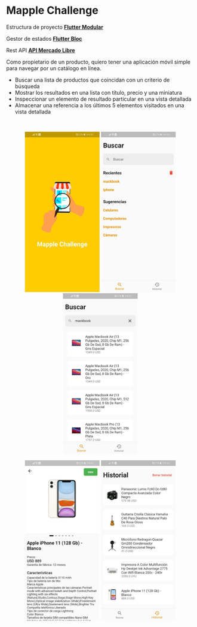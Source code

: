 # Mapple Challenge

Estructura de proyecto **[Flutter Modular](https://pub.dev/packages/flutter_modular)**

Gestor de estados **[Flutter Bloc](https://pub.dev/packages/flutter_bloc)**

Rest API **[API Mercado Libre](https://developers.mercadolibre.com/)**

Como propietario de un producto, quiero tener una aplicación móvil simple para navegar por un catálogo en línea.
- Buscar una lista de productos que coincidan con un criterio de búsqueda
- Mostrar los resultados en una lista con título, precio y una miniatura
- Inspeccionar un elemento de resultado particular en una vista detallada
- Almacenar una referencia a los últimos 5 elementos visitados en una vista detallada

<br/>
<p align="center">
<img src="https://github.com/rofviv/mapple_challenge/blob/master/assets/screens/screen1.jpeg?raw=true" alt="drawing" width="200"/>
<img src="https://github.com/rofviv/mapple_challenge/blob/master/assets/screens/screen2.jpeg?raw=true" alt="drawing" width="200"/>
<img src="https://github.com/rofviv/mapple_challenge/blob/master/assets/screens/screen3.jpeg?raw=true" alt="drawing" width="200"/>
</p>

<p align="center">
<img src="https://github.com/rofviv/mapple_challenge/blob/master/assets/screens/screen4.jpeg?raw=true" alt="drawing" width="200"/>
<img src="https://github.com/rofviv/mapple_challenge/blob/master/assets/screens/screen5.jpeg?raw=true" alt="drawing" width="200"/>
</p>
